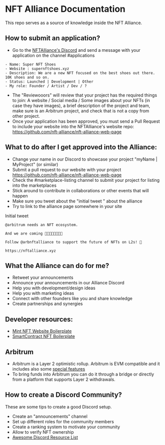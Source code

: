 # NFT Alliance Documentation


This repo serves as a source of knowledge inside the NFT Alliance.

## How to submit an application?
- Go to the [NFTAlliance's Discord](https://discord.gg/eX9eXDu4tu) and send a message with your application on the channel #applications

```
- Name: Super NFT Shoes
- Website : supernftshoes.xyz
- Description: We are a new NFT focused on the best shoes out there. 10K shoes and so on.
- Status: Launched | Development | Other
- My role: Founder / Artist / Dev / ?
```
- The "Reviewooors" will review that your project has the required things to join: A website / Social media / Some images about your NFTs (in case they have images), a brief description of the project and team, make sure is an Arbitrum project, and check that is not a copy from other project.
- Once your application has been approved, you must send a Pull Request to include your website into the NFTAlliance's website repo: https://github.com/nft-alliance/nft-alliance-web-page

## What to do after I get approved into the Alliance:

- Change your name in our Discord to showcase your project "myName | MyProject" (or similar)
- Submit a pull request to our website with your project https://github.com/nft-alliance/nft-alliance-web-page
- Check the #marketplace-listing channel to submit your project for listing into the marketplaces
- Stick around to contribute in collaborations or other events that will happen
- Make sure you tweet about the "initial tweet " about the alliance
- Try to link to the alliance page somewhere in your site 

Initial tweet
```
@arbitrum needs an NFT ecosystem.

And we are coming 🐰🏰🏀🔥🤖🐻🐣🌽 

Follow @arbnftalliance to support the future of NFTs on L2s! 🚀

https://nftalliance.xyz
```

## What the Alliance can do for me?
- Retweet your announcements
- Announce your announcements in our Alliance Discord
- Help you with development/design ideas
- Help you with marketing ideas
- Connect with other founders like you and share knowledge
- Create partnerships and synergies


## Developer resources:

- [Mint NFT Website Boilerplate](https://github.com/nft-alliance/nft-landing-boilerplate)
- [SmartContract NFT Boilerplate](https://github.com/nft-alliance/nft-boilerplate)

## Arbitrum
- Arbitrum is a Layer 2 optimistic rollup. Arbitrum is EVM compatible and it includes also some [special features](https://developer.offchainlabs.com/docs/special_features)
- To bring funds into Arbitrum you can do it through a bridge or directly from a platform that supports Layer 2 withdrawals.

## How to create a Discord Community?

These are some tips to create a good Discord setup.
- Create an "announcements" channel 
- Set up different roles for the community members
- Create a ranking system to motivate your community
- Allow to verify NFT ownership
- [Awesome Discord Resource List](https://github.com/jacc/awesome-discord)
